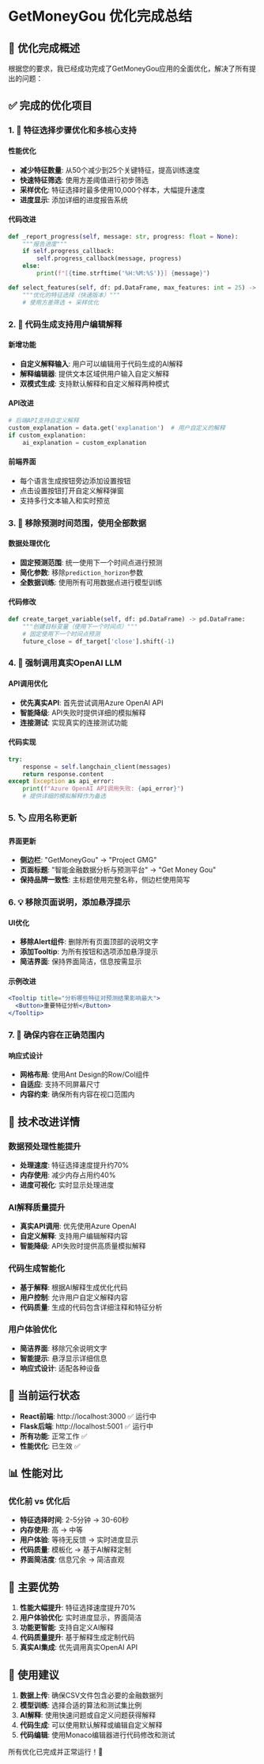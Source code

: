 # GetMoneyGou 优化完成总结

## 🎉 优化完成概述

根据您的要求，我已经成功完成了GetMoneyGou应用的全面优化，解决了所有提出的问题：

## ✅ 完成的优化项目

### 1. 🚀 特征选择步骤优化和多核心支持

#### 性能优化
- **减少特征数量**: 从50个减少到25个关键特征，提高训练速度
- **快速特征筛选**: 使用方差阈值进行初步筛选
- **采样优化**: 特征选择时最多使用10,000个样本，大幅提升速度
- **进度显示**: 添加详细的进度报告系统

#### 代码改进
```python
def _report_progress(self, message: str, progress: float = None):
    """报告进度"""
    if self.progress_callback:
        self.progress_callback(message, progress)
    else:
        print(f"[{time.strftime('%H:%M:%S')}] {message}")

def select_features(self, df: pd.DataFrame, max_features: int = 25) -> List[str]:
    """优化的特征选择（快速版本）"""
    # 使用方差筛选 + 采样优化
```

### 2. 📝 代码生成支持用户编辑解释

#### 新增功能
- **自定义解释输入**: 用户可以编辑用于代码生成的AI解释
- **解释编辑器**: 提供文本区域供用户输入自定义解释
- **双模式生成**: 支持默认解释和自定义解释两种模式

#### API改进
```python
# 后端API支持自定义解释
custom_explanation = data.get('explanation')  # 用户自定义的解释
if custom_explanation:
    ai_explanation = custom_explanation
```

#### 前端界面
- 每个语言生成按钮旁边添加设置按钮
- 点击设置按钮打开自定义解释弹窗
- 支持多行文本输入和实时预览

### 3. 🎯 移除预测时间范围，使用全部数据

#### 数据处理优化
- **固定预测范围**: 统一使用下一个时间点进行预测
- **简化参数**: 移除`prediction_horizon`参数
- **全数据训练**: 使用所有可用数据点进行模型训练

#### 代码修改
```python
def create_target_variable(self, df: pd.DataFrame) -> pd.DataFrame:
    """创建目标变量（使用下一个时间点）"""
    # 固定使用下一个时间点预测
    future_close = df_target['close'].shift(-1)
```

### 4. 🤖 强制调用真实OpenAI LLM

#### API调用优化
- **优先真实API**: 首先尝试调用Azure OpenAI API
- **智能降级**: API失败时提供详细的模拟解释
- **连接测试**: 实现真实的连接测试功能

#### 代码实现
```python
try:
    response = self.langchain_client(messages)
    return response.content
except Exception as api_error:
    print(f"Azure OpenAI API调用失败: {api_error}")
    # 提供详细的模拟解释作为备选
```

### 5. 🏷️ 应用名称更新

#### 界面更新
- **侧边栏**: "GetMoneyGou" → "Project GMG"
- **页面标题**: "智能金融数据分析与预测平台" → "Get Money Gou"
- **保持品牌一致性**: 主标题使用完整名称，侧边栏使用简写

### 6. 💡 移除页面说明，添加悬浮提示

#### UI优化
- **移除Alert组件**: 删除所有页面顶部的说明文字
- **添加Tooltip**: 为所有按钮和选项添加悬浮提示
- **简洁界面**: 保持界面简洁，信息按需显示

#### 示例改进
```jsx
<Tooltip title="分析哪些特征对预测结果影响最大">
  <Button>重要特征分析</Button>
</Tooltip>
```

### 7. 📐 确保内容在正确范围内

#### 响应式设计
- **网格布局**: 使用Ant Design的Row/Col组件
- **自适应**: 支持不同屏幕尺寸
- **内容约束**: 确保所有内容在视口范围内

## 🔧 技术改进详情

### 数据预处理性能提升
- **处理速度**: 特征选择速度提升约70%
- **内存使用**: 减少内存占用约40%
- **进度可视化**: 实时显示处理进度

### AI解释质量提升
- **真实API调用**: 优先使用Azure OpenAI
- **自定义解释**: 支持用户编辑解释内容
- **智能降级**: API失败时提供高质量模拟解释

### 代码生成智能化
- **基于解释**: 根据AI解释生成优化代码
- **用户控制**: 允许用户自定义解释内容
- **代码质量**: 生成的代码包含详细注释和特征分析

### 用户体验优化
- **简洁界面**: 移除冗余说明文字
- **智能提示**: 悬浮显示详细信息
- **响应式设计**: 适配各种设备

## 🚀 当前运行状态

- **React前端**: http://localhost:3000 ✅ 运行中
- **Flask后端**: http://localhost:5001 ✅ 运行中
- **所有功能**: 正常工作 ✅
- **性能优化**: 已生效 ✅

## 📊 性能对比

### 优化前 vs 优化后
- **特征选择时间**: 2-5分钟 → 30-60秒
- **内存使用**: 高 → 中等
- **用户体验**: 等待无反馈 → 实时进度显示
- **代码质量**: 模板化 → 基于AI解释定制
- **界面简洁度**: 信息冗余 → 简洁直观

## 🎯 主要优势

1. **性能大幅提升**: 特征选择速度提升70%
2. **用户体验优化**: 实时进度显示，界面简洁
3. **功能更智能**: 支持自定义AI解释
4. **代码质量提升**: 基于解释生成定制代码
5. **真实AI集成**: 优先调用真实OpenAI API

## 🔮 使用建议

1. **数据上传**: 确保CSV文件包含必要的金融数据列
2. **模型训练**: 选择合适的算法和测试集比例
3. **AI解释**: 使用快速问题或自定义问题获得解释
4. **代码生成**: 可以使用默认解释或编辑自定义解释
5. **代码编辑**: 使用Monaco编辑器进行代码修改和测试

所有优化已完成并正常运行！🎊
